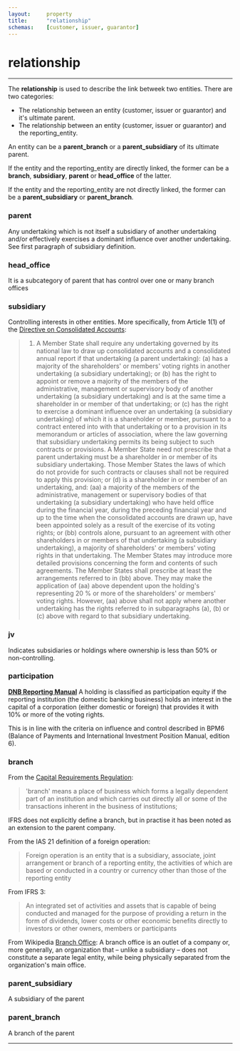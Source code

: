 ```yaml
---
layout:		property
title:		"relationship"
schemas:	[customer, issuer, guarantor]
---
```


# relationship

---
The **relationship** is used to describe the link betweek two entities. There are two categories:
- The relationship between an entity (customer, issuer or guarantor) and it's ultimate parent.
- The relationship between an entity (customer, issuer or guarantor) and the reporting_entity.

An entity can be a **parent_branch** or a **parent_subsidiary** of its ultimate parent.

If the entity and the reporting_entity are directly linked, the former can be a **branch**, **subsidiary**, **parent** or **head_office** of the latter.

If the entity and the reporting_entity are not directly linked, the former can be a **parent_subsidiary** or **parent_branch**.

### parent
Any undertaking which is not itself a subsidiary of another undertaking and/or effectively exercises a dominant influence over another undertaking. See first paragraph of subsidiary definition.


### head_office
It is a subcategory of parent that has control over one or many branch offices


### subsidiary
Controlling interests in other entities. More specifically, from Article 1(1) of the [Directive on Consolidated Accounts][dir-83-349]:

>1. A Member State shall require any undertaking governed by its national law to draw up consolidated accounts and a consolidated annual report if that undertaking (a parent undertaking):
(a) has a majority of the shareholders' or members' voting rights in another undertaking (a subsidiary undertaking); or
(b) has the right to appoint or remove a majority of the members of the administrative, management or supervisory body of another undertaking (a subsidiary undertaking) and is at the same time a shareholder in or member of that undertaking; or
(c) has the right to exercise a dominant influence over an undertaking (a subsidiary undertaking) of which it is a shareholder or member, pursuant to a contract entered into with that undertaking or to a provision in its memorandum or articles of association, where the law governing that subsidiary undertaking permits its being subject to such contracts or provisions. A Member State need not prescribe that a parent undertaking must be a shareholder in or member of its subsidiary undertaking. Those Member States the laws of which do not provide for such contracts or clauses shall not be required to apply this provision; or
(d) is a shareholder in or member of an undertaking, and:
(aa) a majority of the members of the administrative, management or supervisory bodies of that undertaking (a subsidiary undertaking) who have held office during the financial year, during the preceding financial year and up to the time when the consolidated accounts are drawn up, have been appointed solely as a result of the exercise of its voting rights; or
(bb) controls alone, pursuant to an agreement with other shareholders in or members of that undertaking (a subsidiary undertaking), a majority of shareholders' or members' voting rights in that undertaking. The Member States may introduce more detailed provisions concerning the form and contents of such agreements.
The Member States shall prescribe at least the arrangements referred to in (bb) above.
They may make the application of (aa) above dependent upon the holding's representing 20 % or more of the shareholders' or members' voting rights.
However, (aa) above shall not apply where another undertaking has the rights referred to in subparagraphs (a), (b) or (c) above with regard to that subsidiary undertaking.

### jv
Indicates subsidiaries or holdings where ownership is less than 50% or non-controlling.


### participation
[**DNB Reporting Manual**](https://www.dnb.nl/media/cvceu2pl/manual-monetary-reporting_tcm47-379376.pdf)
A holding is classified as participation equity if the reporting institution (the domestic banking business) holds an interest in the capital of a corporation (either domestic or foreign) that provides it with 10% or more of the voting rights.

This is in line with the criteria on influence and control described in BPM6 (Balance of Payments and International Investment Position Manual, edition 6).


### branch
From the [Capital Requirements Regulation][crr]:
> 'branch' means a place of business which forms a legally dependent part of an institution and which carries out directly all or some of the transactions inherent in the business of institutions;

IFRS does not explicitly define a branch, but in practise it has been noted as an extension to the parent company.

From the IAS 21 definition of a foreign operation:
> Foreign operation is an entity that is a subsidiary, associate, joint
arrangement or branch of a reporting entity, the activities of which are based
or conducted in a country or currency other than those of the reporting entity

From IFRS 3:
> An integrated set of activities and assets that is capable of being conducted
and managed for the purpose of providing a return in the form of dividends,
lower costs or other economic benefits directly to investors or other owners,
members or participants

From Wikipedia [Branch Office][branch-wiki]:
A branch office is an outlet of a company or, more generally, an organization that – unlike a subsidiary – does not constitute a separate legal entity, while being physically separated from the organization's main office.


### parent_subsidiary
A subsidiary of the parent

### parent_branch
A branch of the parent

---
[dir-83-349]: https://eur-lex.europa.eu/legal-content/EN/TXT/?uri=CELEX:31983L0349
[branch-wiki]: https://en.wikipedia.org/wiki/Branch_office
[crr]: https://eur-lex.europa.eu/legal-content/EN/TXT/?uri=celex%3A32013R0575
